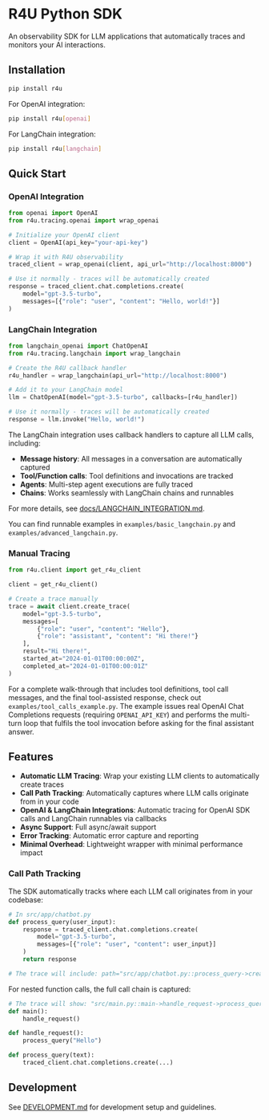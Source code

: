 # R4U Python SDK

An observability SDK for LLM applications that automatically traces and monitors your AI interactions.

## Installation

```bash
pip install r4u
```

For OpenAI integration:
```bash
pip install r4u[openai]
```

For LangChain integration:
```bash
pip install r4u[langchain]
```

## Quick Start

### OpenAI Integration

```python
from openai import OpenAI
from r4u.tracing.openai import wrap_openai

# Initialize your OpenAI client
client = OpenAI(api_key="your-api-key")

# Wrap it with R4U observability
traced_client = wrap_openai(client, api_url="http://localhost:8000")

# Use it normally - traces will be automatically created
response = traced_client.chat.completions.create(
    model="gpt-3.5-turbo",
    messages=[{"role": "user", "content": "Hello, world!"}]
)
```

### LangChain Integration

```python
from langchain_openai import ChatOpenAI
from r4u.tracing.langchain import wrap_langchain

# Create the R4U callback handler
r4u_handler = wrap_langchain(api_url="http://localhost:8000")

# Add it to your LangChain model
llm = ChatOpenAI(model="gpt-3.5-turbo", callbacks=[r4u_handler])

# Use it normally - traces will be automatically created
response = llm.invoke("Hello, world!")
```

The LangChain integration uses callback handlers to capture all LLM calls, including:
- **Message history**: All messages in a conversation are automatically captured
- **Tool/Function calls**: Tool definitions and invocations are tracked
- **Agents**: Multi-step agent executions are fully traced
- **Chains**: Works seamlessly with LangChain chains and runnables

For more details, see [docs/LANGCHAIN_INTEGRATION.md](docs/LANGCHAIN_INTEGRATION.md).

You can find runnable examples in `examples/basic_langchain.py` and `examples/advanced_langchain.py`.

### Manual Tracing

```python
from r4u.client import get_r4u_client

client = get_r4u_client()

# Create a trace manually
trace = await client.create_trace(
    model="gpt-3.5-turbo",
    messages=[
        {"role": "user", "content": "Hello"},
        {"role": "assistant", "content": "Hi there!"}
    ],
    result="Hi there!",
    started_at="2024-01-01T00:00:00Z",
    completed_at="2024-01-01T00:00:01Z"
)
```

For a complete walk-through that includes tool definitions, tool call messages, and the final tool-assisted response, check out `examples/tool_calls_example.py`. The example issues real OpenAI Chat Completions requests (requiring `OPENAI_API_KEY`) and performs the multi-turn loop that fulfils the tool invocation before asking for the final assistant answer.

## Features

- **Automatic LLM Tracing**: Wrap your existing LLM clients to automatically create traces
- **Call Path Tracking**: Automatically captures where LLM calls originate from in your code
- **OpenAI & LangChain Integrations**: Automatic tracing for OpenAI SDK calls and LangChain runnables via callbacks
- **Async Support**: Full async/await support
- **Error Tracking**: Automatic error capture and reporting
- **Minimal Overhead**: Lightweight wrapper with minimal performance impact

### Call Path Tracking

The SDK automatically tracks where each LLM call originates from in your codebase:

```python
# In src/app/chatbot.py
def process_query(user_input):
    response = traced_client.chat.completions.create(
        model="gpt-3.5-turbo",
        messages=[{"role": "user", "content": user_input}]
    )
    return response

# The trace will include: path="src/app/chatbot.py::process_query->create"
```

For nested function calls, the full call chain is captured:

```python
# The trace will show: "src/main.py::main->handle_request->process_query->create"
def main():
    handle_request()

def handle_request():
    process_query("Hello")

def process_query(text):
    traced_client.chat.completions.create(...)
```

## Development

See [DEVELOPMENT.md](DEVELOPMENT.md) for development setup and guidelines.
